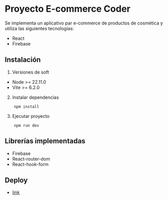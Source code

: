 # Proyecto E-commerce Coder

Se implementa un aplicativo par e-commerce de productos de cosmética y utiliza las siguientes tecnologías:
- React
- Firebase

## Instalación

1. Versiones de soft
-   Node >= 22.11.0
-   Vite >= 6.2.0

2. Instalar dependencias

```
    npm install
```

3. Ejecutar proyecto

```
    npm run dev
```

## Librerías implementadas
- Firebase
- React-router-dom
- React-hook-form

## Deploy

- [link](https://ama-tu-piel-cj.netlify.app/)